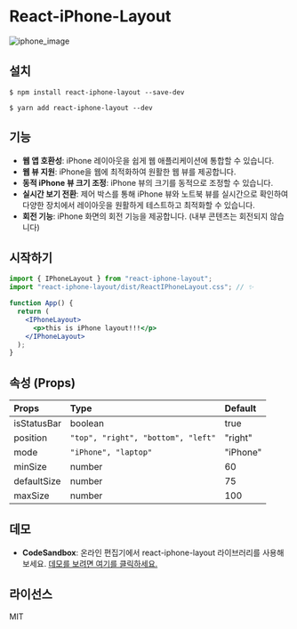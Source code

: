 # React-iPhone-Layout

![iphone_image](https://github.com/BangDori/react-iphone-layout/assets/44726494/9015f4fb-caf3-4c4f-b660-46c9f94c8f81)

## 설치

```shell
$ npm install react-iphone-layout --save-dev

$ yarn add react-iphone-layout --dev
```

## 기능

- **웹 앱 호환성**: iPhone 레이아웃을 쉽게 웹 애플리케이션에 통합할 수 있습니다.
- **웹 뷰 지원**: iPhone을 웹에 최적화하여 원활한 웹 뷰를 제공합니다.
- **동적 iPhone 뷰 크기 조정**: iPhone 뷰의 크기를 동적으로 조정할 수 있습니다.
- **실시간 보기 전환**: 제어 박스를 통해 iPhone 뷰와 노트북 뷰를 실시간으로 확인하여 다양한 장치에서 레이아웃을 원활하게 테스트하고 최적화할 수 있습니다.
- **회전 기능**: iPhone 화면의 회전 기능을 제공합니다. (내부 콘텐츠는 회전되지 않습니다)

## 시작하기

```jsx
import { IPhoneLayout } from "react-iphone-layout";
import "react-iphone-layout/dist/ReactIPhoneLayout.css"; // ✨

function App() {
  return (
    <IPhoneLayout>
      <p>this is iPhone layout!!!</p>
    </IPhoneLayout>
  );
}
```

## 속성 (Props)

| **Props**   | **Type**                           | **Default** |
| :---------- | :--------------------------------- | :---------- |
| isStatusBar | boolean                            | true        |
| position    | `"top", "right", "bottom", "left"` | "right"     |
| mode        | `"iPhone", "laptop"`               | "iPhone"    |
| minSize     | number                             | 60          |
| defaultSize | number                             | 75          |
| maxSize     | number                             | 100         |

## 데모

- **CodeSandbox**: 온라인 편집기에서 react-iphone-layout 라이브러리를 사용해보세요. [데모를 보려면 여기를 클릭하세요.](https://codesandbox.io/p/devbox/react-iphone-layout-y3mcl7)

## 라이선스

MIT
